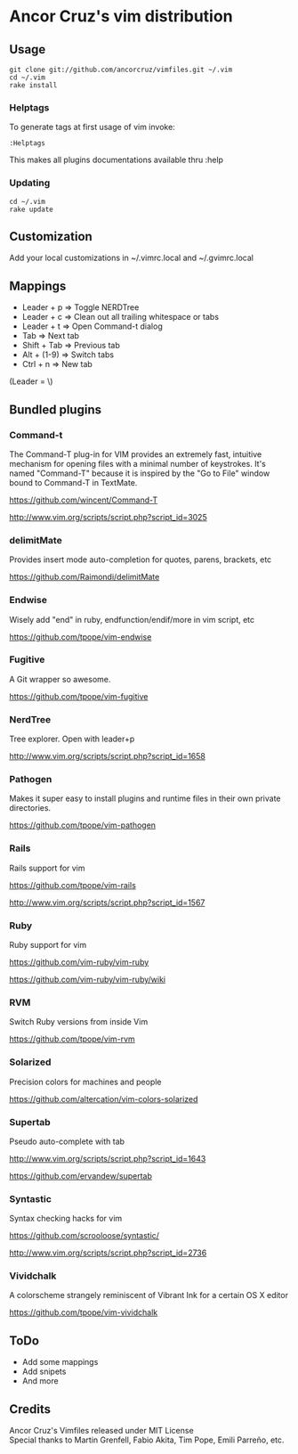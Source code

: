 # Ancor Cruz's vim distribution

## Usage

    git clone git://github.com/ancorcruz/vimfiles.git ~/.vim
    cd ~/.vim
    rake install

### Helptags

To generate tags at first usage of vim invoke:

    :Helptags

This makes all plugins documentations available thru :help

### Updating

    cd ~/.vim
    rake update


## Customization

Add your local customizations in ~/.vimrc.local and ~/.gvimrc.local


## Mappings

* Leader + p  => Toggle NERDTree
* Leader + c  => Clean out all trailing whitespace or tabs
* Leader + t  => Open Command-t dialog
* Tab         => Next tab
* Shift + Tab => Previous tab
* Alt + (1-9) => Switch tabs
* Ctrl + n    => New tab

(Leader = \\)

## Bundled plugins

### Command-t

The Command-T plug-in for VIM provides an extremely fast, intuitive mechanism for opening files with a minimal number of keystrokes. It's named "Command-T" because it is inspired by the "Go to File" window bound to Command-T in TextMate.

https://github.com/wincent/Command-T

http://www.vim.org/scripts/script.php?script_id=3025

### delimitMate

Provides insert mode auto-completion for quotes, parens, brackets, etc

https://github.com/Raimondi/delimitMate

### Endwise

Wisely add "end" in ruby, endfunction/endif/more in vim script, etc

https://github.com/tpope/vim-endwise

### Fugitive

A Git wrapper so awesome.

https://github.com/tpope/vim-fugitive

### NerdTree

Tree explorer. Open with leader+p

http://www.vim.org/scripts/script.php?script_id=1658

### Pathogen

Makes it super easy to install plugins and runtime files in their own private directories.

https://github.com/tpope/vim-pathogen

### Rails

Rails support for vim

https://github.com/tpope/vim-rails

http://www.vim.org/scripts/script.php?script_id=1567

### Ruby

Ruby support for vim

https://github.com/vim-ruby/vim-ruby

https://github.com/vim-ruby/vim-ruby/wiki

### RVM

Switch Ruby versions from inside Vim

https://github.com/tpope/vim-rvm

### Solarized

Precision colors for machines and people

https://github.com/altercation/vim-colors-solarized

### Supertab

Pseudo auto-complete with tab

http://www.vim.org/scripts/script.php?script_id=1643

https://github.com/ervandew/supertab

### Syntastic

Syntax checking hacks for vim

https://github.com/scrooloose/syntastic/

http://www.vim.org/scripts/script.php?script_id=2736

### Vividchalk

A colorscheme strangely reminiscent of Vibrant Ink for a certain OS X editor

https://github.com/tpope/vim-vividchalk

## ToDo

* Add some mappings
* Add snipets
* And more

## Credits

Ancor Cruz's Vimfiles released under MIT License<br/>
Special thanks to Martin Grenfell, Fabio Akita, Tim Pope, Emili Parreño, etc.

